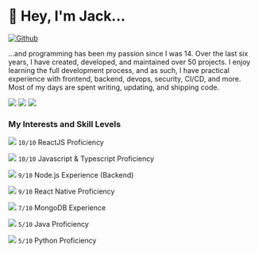 
# 👋 Hey, I'm Jack...

[![Github](https://img.shields.io/github/followers/JS00001?label=Follow&style=social)](https://github.com/JS00001)

...and programming has been my passion since I was 14. Over the last six years, I have created, developed, and maintained over 50 projects. I enjoy learning the full development process, and as such, I have practical experience with frontend, backend, devops, security, CI/CD, and more. Most of my days are spent writing, updating, and shipping code.

![](http://github-profile-summary-cards.vercel.app/api/cards/profile-details?username=JS00001&theme=algolia)
![](http://github-profile-summary-cards.vercel.app/api/cards/repos-per-language?username=JS00001&theme=algolia)
![](http://github-profile-summary-cards.vercel.app/api/cards/stats?username=JS00001&theme=algolia)

###  My Interests and Skill Levels

<img src="https://img.icons8.com/nolan/24/react-native.png"/> `10/10` ReactJS Proficiency

<img src="https://img.icons8.com/color/24/000000/javascript.png"/> `10/10` Javascript & Typescript Proficiency

<img src="https://img.icons8.com/nolan/24/react-native.png"/> `9/10` Node.js Experience (Backend)

<img src="https://img.icons8.com/color/24/000000/apple-phone.png"/> `9/10` React Native Proficiency

<img src="https://img.icons8.com/color/24/000000/mongodb.png"/> `7/10` MongoDB Experience

<img src="https://img.icons8.com/color/24/000000/java-coffee-cup-logo.png"/> `5/10` Java Proficiency

<img src="https://img.icons8.com/color/24/000000/python.png"/> `5/10` Python Proficiency



